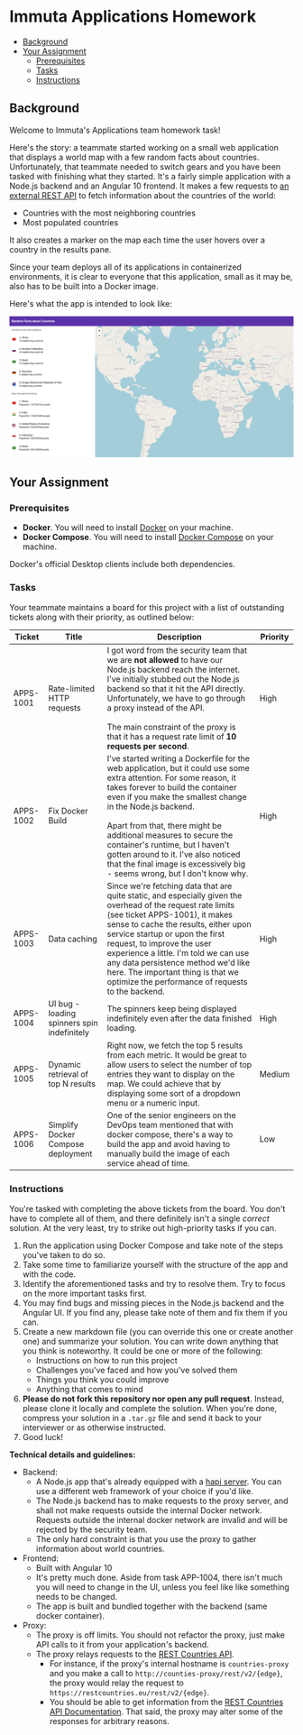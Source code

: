 # Immuta Applications Homework

- [Background](#background)
- [Your Assignment](#your-assignment)
  * [Prerequisites](#prerequisites)
  * [Tasks](#tasks)
  * [Instructions](#instructions)



## Background

Welcome to Immuta's Applications team homework task!

Here's the story: a teammate started working on a small web application that
displays a world map with a few random facts about countries. Unfortunately,
that teammate needed to switch gears and you have been tasked with finishing what
they started. It's a fairly simple application with a Node.js backend and an
Angular 10 frontend. It makes a few requests to [an external REST API](https://restcountries.eu/)
to fetch information about the countries of the world:

* Countries with the most neighboring countries
* Most populated countries

It also creates a marker on the map each time the user hovers over a country in the results pane.

Since your team deploys all of its applications in containerized environments,
it is clear to everyone that this application, small as it may be, also has to be built into a Docker
image.

Here's what the app is intended to look like:

![Screenshot of App](./screenshot.png)

## Your Assignment

### Prerequisites

- **Docker**. You will need to install [Docker](https://docs.docker.com/get-docker/) on your machine.
- **Docker Compose**. You will need to install [Docker Compose](https://docs.docker.com/compose/install/) on your machine.

Docker's official Desktop clients include both dependencies.

### Tasks

Your teammate maintains a board for this project with a list of outstanding tickets along with their
priority, as outlined below:

<table>
    <thead>
        <tr>
            <th>Ticket</th>
            <th>Title</th>
            <th>Description</th>
            <th>Priority</th>
        </tr>
    </thead>
    <tbody>
        <tr>
            <td>APPS-1001</td>
            <td>Rate-limited HTTP requests</td>
            <td>
                I got word from the security team that we are
                <b>not allowed</b> to have our Node.js backend reach the internet.
                I've initially stubbed out the Node.js backend
                so that it hit the API directly.<br/>Unfortunately, we have to go through
                a proxy instead of the API.<br/><br/>The main constraint of the proxy is that it
                has a request rate limit of <b>10 requests per second</b>.
            </td>
            <td>High</td>
        </tr>
        <tr>
            <td>APPS-1002</td>
            <td>Fix Docker Build</td>
            <td>
                I've started writing a Dockerfile for the web application, but it could use
                some extra attention. For some reason, it takes forever to build the container
                even if you make the smallest change in the Node.js backend.<br/><br/>
                Apart from that, there might be additional measures to secure the container's runtime,
                but I haven't gotten around to it. I've also noticed that the final image is excessively
                big - seems wrong, but I don't know why.
            </td>
            <td>High</td>
        </tr>
        <tr>
            <td>APPS-1003</td>
            <td>Data caching</td>
            <td>
                Since we're fetching data that are quite static, and especially given the overhead of the 
                request rate limits (see ticket APPS-1001), it makes sense to cache the results, either
                upon service startup or upon the first request, to improve the user experience a little.
                I'm told we can use any data persistence method we'd like here. The important thing is
                that we optimize the performance of requests to the backend.
            </td>
            <td>High</td>
        </tr>
        <tr>
            <td>APPS-1004</td>
            <td>UI bug - loading spinners spin indefinitely</td>
            <td>
                The spinners keep being displayed indefinitely even after
                the data finished loading.
            </td>
            <td>High</td>
        </tr>
        <tr>
            <td>APPS-1005</td>
            <td>Dynamic retrieval of top N results</td>
            <td>
                Right now, we fetch the top 5 results from each metric. It would be great to allow users
                to select the number of top entries they want to display on the map. We could achieve that
                by displaying some sort of a dropdown menu or a numeric input.
            </td>
            <td>Medium</td>
        </tr>
        <tr>
            <td>APPS-1006</td>
            <td>Simplify Docker Compose deployment</td>
            <td>
                One of the senior engineers on the DevOps team mentioned that with docker compose,
                there's a way to build the app and avoid having to manually build the image
                of each service ahead of time.
            </td>
            <td>Low</td>
        </tr>
    </tbody>
</table>

### Instructions

You're tasked with completing the above tickets from the board. You don't have to complete all of them, and there
definitely isn't a single _correct_ solution. At the very least, try to strike out high-priority tasks if you can.

1. Run the application using Docker Compose and take note of the steps you've taken to do so.
1. Take some time to familiarize yourself with the structure of the app and with the code.
1. Identify the aforementioned tasks and try to resolve them. Try to focus on the more important tasks
   first.
1. You may find bugs and missing pieces in the Node.js backend and the Angular UI.
   If you find any, please take note of them and fix them if you can.
1. Create a new markdown file (you can override this one or create another one) and summarize your solution.
   You can write down anything that you think is noteworthy. It could be one or more of the following:
   - Instructions on how to run this project
   - Challenges you've faced and how you've solved them
   - Things you think you could improve
   - Anything that comes to mind
1. **Please do not fork this repository nor open any pull request**. Instead, please clone it locally
   and complete the solution. When you're done, compress your solution in a `.tar.gz` file and send it back to your
   interviewer or as otherwise instructed.
1. Good luck!

**Technical details and guidelines:**

* Backend:
  - A Node.js app that's already equipped with a [hapi server](https://hapi.dev/). You can use a different web framework
    of your choice if you'd like.
  - The Node.js backend has to make requests to the proxy server, and shall not make requests outside
    the internal Docker network. Requests outside the internal docker network are invalid and will be rejected by
    the security team.
  - The only hard constraint is that you use the proxy to gather information about world countries.
* Frontend:
  - Built with Angular 10
  - It's pretty much done. Aside from task APP-1004, there isn't much you will need to change in the UI, unless you
    feel like like something needs to be changed.
  - The app is built and bundled together with the backend (same docker container).
* Proxy:
  - The proxy is off limits. You should not refactor the proxy, just make API calls to it from your
    application's backend.
  - The proxy relays requests to the [REST Countries API](https://restcountries.eu/).
    - For instance, if the proxy's internal hostname is `countries-proxy`
      and you make a call to `http://counties-proxy/rest/v2/{edge}`, the proxy would relay the request
      to `https://restcountries.eu/rest/v2/{edge}`.
    - You should be able to get information from the
      [REST Countries API Documentation](https://restcountries.eu/). That said, the proxy may
      alter some of the responses for arbitrary reasons.
